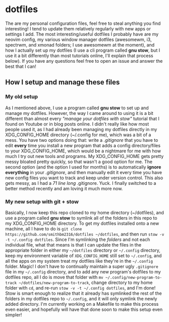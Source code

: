# dotfiles

The are my personal configuration files, feel free to steal anything you find interesting! I tend to update them relatively regularly with new apps or settings I add. The most interesting/useful dotfiles I probably have are my neovim config, my various window manager dotfiles (awesomewm, i3, spectrwm, and xmonad folders; I use awesomewm at the moment), and how I actually set up my dotfiles (I use a cli program called **gnu stow**, but I use it a bit differently than most tutorials online, I'll explain that process below). If you have any questions feel free to open an issue and answer the best that I can!


## How I setup and manage these files

### My old setup

As I mentioned above, I use a program called **gnu stow** to set up and manage my dotfiles. However, the way I came around to using it is a bit different than almost every _"manage your dotfiles with stow"_ tutorial that I found on Youtube or in blog posts online. I didn't really like how most people used it, as I had already been managing my dotfiles directly in my XDG_CONFIG_HOME directory (~/.config for me), which was a bit of a mess. You have two options doing that: write a _.gitignore_ that you have to edit **every** time you install a new program that adds a config directory/files to your XDG_CONFIG_HOME, which would be a nightmare for me with how much I try out new tools and programs. My XDG_CONFIG_HOME gets pretty messy bloated pretty quickly, so that wasn't a good option for me. The second option (and the option I used for months) is to automatically **ignore everything** in your _.gitignore_, and then manually edit it every time you have new config files you want to track and keep under version control. This also gets messy, as I had a _71 line long_ .gitignore. Yuck. I finally switched to a better method recently and am loving it much more now.

### My new setup with git + stow

Basically, I now keep this repo cloned to my home directory (~/dotfiles), and use a program called **gnu stow** to symlink all of the folders in this repo to my XDG_CONFIG_HOME directory. To get my dotfiles installed onto a new machine, all I have to do is `git clone https://github.com/smithbm2316/dotfiles ~/dotfiles`, and then run `stow -v -t ~/.config dotfiles`. Since I'm symlinking the _folders_ and not each individual file, what that means is that I can update the files in the appropriate folder in either my `~/dotfiles` directory or `~/.config` directory, keep my environment variable of `XDG_CONFIG_HOME` still set to `~/.config`, and all the apps on my system treat my dotfiles like they're in the `~/.config` folder. Magic! I don't have to continually maintain a super ugly `.gitignore` file in my `~/.config` directory, and to add any new program's dotfiles to my dotfiles repo, all I do is move that folder with `mv ~/.config/new-program-to-track ~/dotfiles/new-program-to-track`, change directory to my home folder with `cd`, and re-run `stow -v -t ~/.config dotfiles`, and I'm done! Stow is smart enough to realize that it already has symlinked the rest of the folders in my dotfiles repo to `~/.config`, and it will only symlink the newly added directory. I'm currently working on a Makefile to make this process even easier, and hopefully will have that done soon to make this setup even simpler!
